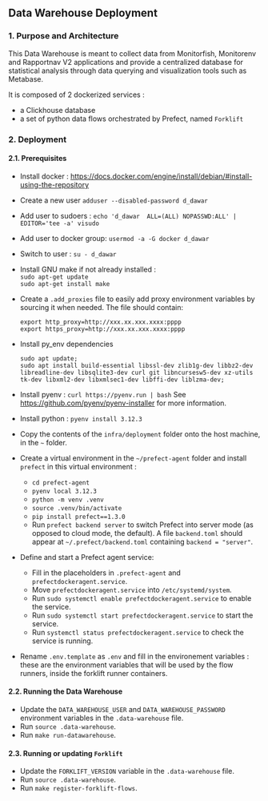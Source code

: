 ## Data Warehouse Deployment
### 1. Purpose and Architecture

This Data Warehouse is meant to collect data from Monitorfish, Monitorenv and Rapportnav V2 applications and provide
a centralized database for statistical analysis through data querying and visualization tools such as Metabase.

It is composed of 2 dockerized services :
- a Clickhouse database
- a set of python data flows orchestrated by Prefect, named `Forklift`

### 2. Deployment
#### 2.1. Prerequisites

- Install docker : https://docs.docker.com/engine/install/debian/#install-using-the-repository
- Create a new user `adduser --disabled-password d_dawar`
- Add user to sudoers : `echo 'd_dawar  ALL=(ALL) NOPASSWD:ALL' | EDITOR='tee -a' visudo`
- Add user to docker group: `usermod -a -G docker d_dawar`
- Switch to user : `su - d_dawar`
- Install GNU make if not already installed :   
    `sudo apt-get update`  
    `sudo apt-get install make`
- Create a `.add_proxies` file to easily add proxy environment variables by sourcing it when needed. The file should contain:
    
      export http_proxy=http://xxx.xx.xxx.xxxx:pppp
      export https_proxy=http://xxx.xx.xxx.xxxx:pppp

- Install py_env dependencies

      sudo apt update;
      sudo apt install build-essential libssl-dev zlib1g-dev libbz2-dev libreadline-dev libsqlite3-dev curl git libncursesw5-dev xz-utils tk-dev libxml2-dev libxmlsec1-dev libffi-dev liblzma-dev;

- Install pyenv : `curl https://pyenv.run | bash`
  See https://github.com/pyenv/pyenv-installer for more information.
- Install python : `pyenv install 3.12.3`
- Copy the contents of the `infra/deployment` folder onto the host machine, in the `~` folder.
- Create a virtual environment in the `~/prefect-agent` folder and install `prefect` in this virtual environment :
  - `cd prefect-agent`
  - `pyenv local 3.12.3`
  - `python -m venv .venv`
  - `source .venv/bin/activate`
  - `pip install prefect==1.3.0`
  - Run `prefect backend server` to switch Prefect into server mode (as opposed to cloud mode, the default). A file `backend.toml` should appear at `~/.prefect/backend.toml` containing `backend = "server"`.
- Define and start a Prefect agent service:
  - Fill in the placeholders in `.prefect-agent` and `prefectdockeragent.service`.
  - Move `prefectdockeragent.service` into `/etc/systemd/system`.
  - Run `sudo systemctl enable prefectdockeragent.service` to enable the service.
  - Run `sudo systemctl start prefectdockeragent.service` to start the service.
  - Run `systemctl status prefectdockeragent.service` to check the service is running.
- Rename `.env.template` as `.env` and fill in the environement variables : these are the environment variables that will be used by the flow runners, inside the forklift runner containers.

#### 2.2. Running the Data Warehouse

- Update the `DATA_WAREHOUSE_USER` and `DATA_WAREHOUSE_PASSWORD` environment variables in the `.data-warehouse` file.
- Run `source .data-warehouse`.
- Run `make run-datawarehouse`.

#### 2.3. Running or updating `Forklift`

- Update the `FORKLIFT_VERSION` variable in the `.data-warehouse` file.
- Run `source .data-warehouse`.
- Run `make register-forklift-flows`.
